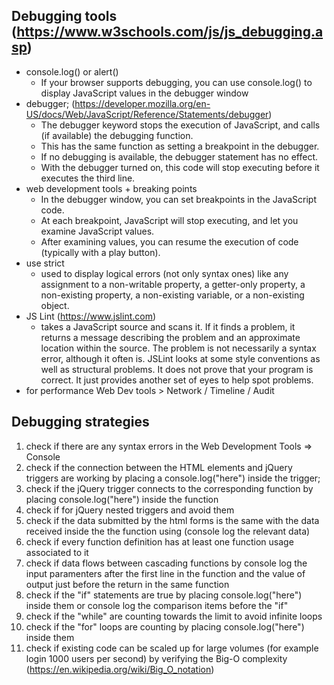 ## Debugging tools (https://www.w3schools.com/js/js_debugging.asp)
* console.log() or alert()
    * If your browser supports debugging, you can use console.log() to display JavaScript values in the debugger window
* debugger; (https://developer.mozilla.org/en-US/docs/Web/JavaScript/Reference/Statements/debugger)
    * The debugger keyword stops the execution of JavaScript, and calls (if available) the debugging function.
    * This has the same function as setting a breakpoint in the debugger.
    * If no debugging is available, the debugger statement has no effect.
    * With the debugger turned on, this code will stop executing before it executes the third line.
* web development tools + breaking points
    * In the debugger window, you can set breakpoints in the JavaScript code.
    * At each breakpoint, JavaScript will stop executing, and let you examine JavaScript values.
    * After examining values, you can resume the execution of code (typically with a play button).
* use strict
    * used to display logical errors (not only syntax ones) like any assignment to a non-writable property, a getter-only property, a non-existing property, a non-existing variable, or a non-existing object.
* JS Lint (https://www.jslint.com)
    * takes a JavaScript source and scans it. If it finds a problem, it returns a message describing the problem and an approximate location within the source. The problem is not necessarily a syntax error, although it often is. JSLint looks at some style conventions as well as structural problems. It does not prove that your program is correct. It just provides another set of eyes to help spot problems.
* for performance Web Dev tools > Network / Timeline / Audit


## Debugging strategies
1. check if there are any syntax errors in the Web Development Tools => Console
2. check if the connection between the HTML elements and jQuery triggers are working by placing a console.log("here") inside the trigger;
3. check if the jQuery trigger connects to the corresponding function by placing console.log("here") inside the function
4. check if for jQuery nested triggers and avoid them
5. check if the data submitted by the html forms is the same with the data received inside the the function using (console log the relevant data)
6. check if every function definition has at least one function usage associated to it
7. check if data flows between cascading functions by console log the input paramenters after the first line in the function and the value of output just before the return in the same function
8. check if the "if" statements are true by placing console.log("here") inside them or console log the comparison items before the "if"
9. check if the "while" are counting towards the limit to avoid infinite loops
10. check if the "for" loops are counting by placing console.log("here") inside them
11. check if existing code can be scaled up for large volumes (for example login 1000 users per second) by verifying the Big-O complexity (https://en.wikipedia.org/wiki/Big_O_notation)
